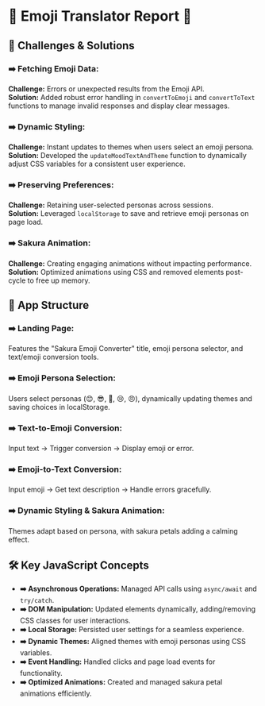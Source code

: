 # 🌸 Emoji Translator Report 🌸

## 🌟 Challenges & Solutions

### ➡️ Fetching Emoji Data:
**Challenge:** Errors or unexpected results from the Emoji API.  
**Solution:** Added robust error handling in `convertToEmoji` and `convertToText` functions to manage invalid responses and display clear messages.

### ➡️ Dynamic Styling:
**Challenge:** Instant updates to themes when users select an emoji persona.  
**Solution:** Developed the `updateMoodTextAndTheme` function to dynamically adjust CSS variables for a consistent user experience.

### ➡️ Preserving Preferences:
**Challenge:** Retaining user-selected personas across sessions.  
**Solution:** Leveraged `localStorage` to save and retrieve emoji personas on page load.

### ➡️ Sakura Animation:
**Challenge:** Creating engaging animations without impacting performance.  
**Solution:** Optimized animations using CSS and removed elements post-cycle to free up memory.

## 📜 App Structure

### ➡️ Landing Page:
Features the "Sakura Emoji Converter" title, emoji persona selector, and text/emoji conversion tools.

### ➡️ Emoji Persona Selection:
Users select personas (😊, 😎, 🤔, 😢, 😠), dynamically updating themes and saving choices in localStorage.

### ➡️ Text-to-Emoji Conversion:
Input text → Trigger conversion → Display emoji or error.

### ➡️ Emoji-to-Text Conversion:
Input emoji → Get text description → Handle errors gracefully.

### ➡️ Dynamic Styling & Sakura Animation:
Themes adapt based on persona, with sakura petals adding a calming effect.

## 🛠️ Key JavaScript Concepts

- **➡️ Asynchronous Operations:** Managed API calls using `async/await` and `try/catch`.
- **➡️ DOM Manipulation:** Updated elements dynamically, adding/removing CSS classes for user interactions.
- **➡️ Local Storage:** Persisted user settings for a seamless experience.
- **➡️ Dynamic Themes:** Aligned themes with emoji personas using CSS variables.
- **➡️ Event Handling:** Handled clicks and page load events for functionality.
- **➡️ Optimized Animations:** Created and managed sakura petal animations efficiently.
